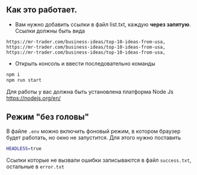 ## Как это работает.

- Вам нужно добавить ссылки в файл list.txt, каждую **через запятую**. Ссылки должны быть вида

```
https://mr-trader.com/business-ideas/top-10-ideas-from-usa, https://mr-trader.com/business-ideas/top-10-ideas-from-usa, https://mr-trader.com/business-ideas/top-10-ideas-from-usa,
```

- Открыть консоль и ввести последовательно команды

```bash
npm i
npm run start
```

Для работы у вас должна быть установлена платформа Node Js https://nodejs.org/en/



## Режим "без головы"

В файле `.env` можно включить фоновый режим, в котором браузер будет работать, но окно не запустится. Для этого нужно поставить 

```bash
HEADLESS=true
```

Ссылки которые не вызвали ошибки записываются в файл `success.txt`, остальные в `error.txt`

